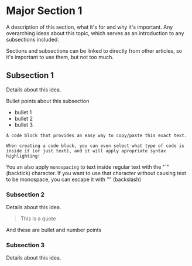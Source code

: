 <!-- TITLE: Article Template -->
<!-- SUBTITLE: A template for a simple article -->

# Major Section 1
A description of this section, what it's for and why it's important. Any overarching ideas about this topic, which serves as an introduction to any subsections included.

Sections and subsections can be linked to directly from other articles, so it's important to use them, but not too much.

## Subsection 1
Details about this idea.

Bullet points about this subsection
* bullet 1
* bullet 2
* bullet 3


```text
A code block that provides an easy way to copy/paste this exact text.

When creating a code block, you can even select what type of code is inside it (or just text), and it will apply apropriate syntax highlighting!
```

You an also apply `monospacing` to text inside regular text with the "\`" (backtick) character. If you want to use that character without causing text to be monospace, you can escape it with "\" (backslash)


### Subsection 2
Details about this idea.

> This is a quote

And these are bullet and number points

### Subsection 3
Details about this idea.